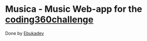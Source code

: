 
# Musica - Music Web-app for the [coding360challenge](twitter.com/#coding360challenge)

Done by [Ebukadev](ebukadev.medium.com)
